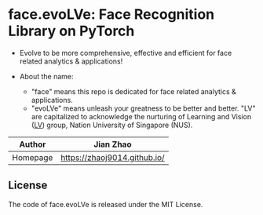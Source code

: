 # face.evoLVe: Face Recognition Library on PyTorch

* Evolve to be more comprehensive, effective and efficient for face related analytics \& applications!

* About the name:
  * "face" means this repo is dedicated for face related analytics \& applications.
  * "evoLVe" means unleash your greatness to be better and better. "LV" are capitalized to acknowledge the nurturing of Learning and Vision ([LV](http://www.lv-nus.org)) group, Nation University of Singapore (NUS).

|Author|Jian Zhao|
|---|---
|Homepage|https://zhaoj9014.github.io/

## License

The code of face.evoLVe is released under the MIT License.
